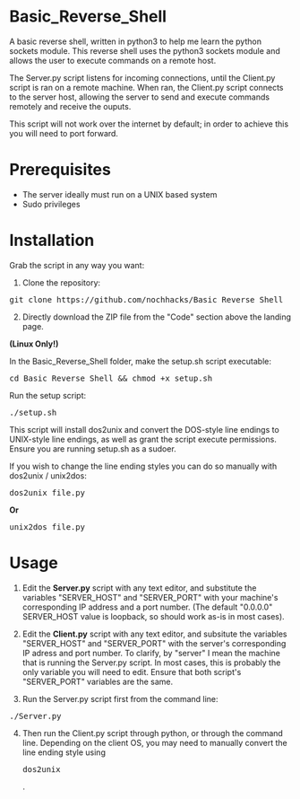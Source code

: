 # Basic_Reverse_Shell
A basic reverse shell, written in python3 to help me learn the python sockets module.
This reverse shell uses the python3 sockets module and allows the user to execute commands on a remote host. 

The Server.py script listens for incoming connections, until the Client.py script is ran on a remote machine. When ran, the Client.py script connects to the server host, allowing the server to send and execute commands remotely and receive the ouputs. 

This script will not work over the internet by default; in order to achieve this you will need to port forward.

# Prerequisites
* The server ideally must run on a UNIX based system
* Sudo privileges

# Installation
Grab the script in any way you want:

1) Clone the repository:
<pre>git clone https://github.com/nochhacks/Basic_Reverse_Shell</pre>

2) Directly download the ZIP file from the "Code" section above the landing page.

<b>(Linux Only!)</b>

In the Basic_Reverse_Shell folder, make the setup.sh script executable:
<pre>cd Basic_Reverse_Shell && chmod +x setup.sh</pre>

Run the setup script:
<pre>./setup.sh</pre>

This script will install dos2unix and convert the DOS-style line endings to UNIX-style line endings, as well as grant the script execute permissions. Ensure you are running setup.sh as a sudoer. 

If you wish to change the line ending styles you can do so manually with dos2unix / unix2dos:

<pre>dos2unix file.py</pre>
<b>Or</b>
<pre>unix2dos file.py</pre>

# Usage

1) Edit the <b>Server.py</b> script with any text editor, and substitute the variables "SERVER_HOST" and "SERVER_PORT" with your machine's corresponding IP address and a port number. (The default "0.0.0.0" SERVER_HOST value is loopback, so should work as-is in most cases).

2) Edit the <b>Client.py</b> script with any text editor, and subsitute the variables "SERVER_HOST" and "SERVER_PORT" with the server's corresponding IP adress and port number. To clarify, by "server" I mean the machine that is running the Server.py script. In most cases, this is probably the only variable you will need to edit. Ensure that both script's "SERVER_PORT" variables are the same.

3) Run the Server.py script first from the command line:
<pre>./Server.py</pre>

4) Then run the Client.py script through python, or through the command line. Depending on the client OS, you may need to manually convert the line ending style using <pre>dos2unix</pre>.
